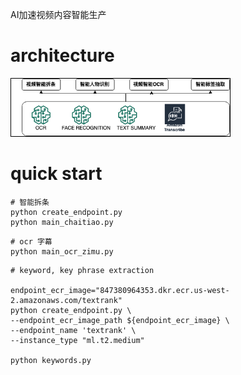 AI加速视频内容智能生产

# architecture
<img src="htsc-vedio.png" width="350" style="margin-right: 10px;border: 1px solid #000000" />


# quick start
```shell script
# 智能拆条
python create_endpoint.py
python main_chaitiao.py
```

```shell script
# ocr 字幕
python main_ocr_zimu.py
```

```shell script
# keyword, key phrase extraction

endpoint_ecr_image="847380964353.dkr.ecr.us-west-2.amazonaws.com/textrank"
python create_endpoint.py \
--endpoint_ecr_image_path ${endpoint_ecr_image} \
--endpoint_name 'textrank' \
--instance_type "ml.t2.medium"

python keywords.py
```